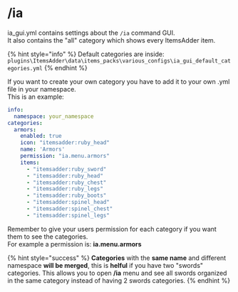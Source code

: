 # /ia

ia\_gui.yml contains settings about the  `/ia` command GUI.  
It also contains the "all" category which shows every ItemsAdder item.

{% hint style="info" %}
Default categories are inside: `plugins\ItemsAdder\data\items_packs\various_configs\ia_gui_default_categories.yml`
{% endhint %}

  
  
If you want to create your own category you have to add it to your own .yml file in your namespace.  
This is an example:

```yaml
info:
  namespace: your_namespace
categories:
  armors:
    enabled: true
    icon: "itemsadder:ruby_head"
    name: 'Armors'
    permission: "ia.menu.armors"
    items:
      - "itemsadder:ruby_sword"
      - "itemsadder:ruby_head"
      - "itemsadder:ruby_chest"
      - "itemsadder:ruby_legs"
      - "itemsadder:ruby_boots"
      - "itemsadder:spinel_head"
      - "itemsadder:spinel_chest"
      - "itemsadder:spinel_legs"
```

Remember to give your users permission for each category if you want them to see the categories.  
For example a permission is: **ia.menu.armors**

{% hint style="success" %}
**Categories** with the **same name** and different namespace **will be merged**, this is **helful** if you have two "swords" categories. This allows you to open **/ia** menu and see all swords organized in the same category instead of having 2 swords categories.
{% endhint %}

